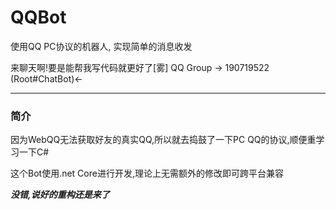 # QQBot
使用QQ PC协议的机器人, 实现简单的消息收发

来聊天啊!要是能帮我写代码就更好了[雾] QQ Group -> 190719522 (Root#ChatBot)<-

***

### 简介
因为WebQQ无法获取好友的真实QQ,所以就去捣鼓了一下PC QQ的协议,顺便重学习一下C#  

这个Bot使用.net Core进行开发,理论上无需额外的修改即可跨平台兼容

***没错,说好的重构还是来了***


